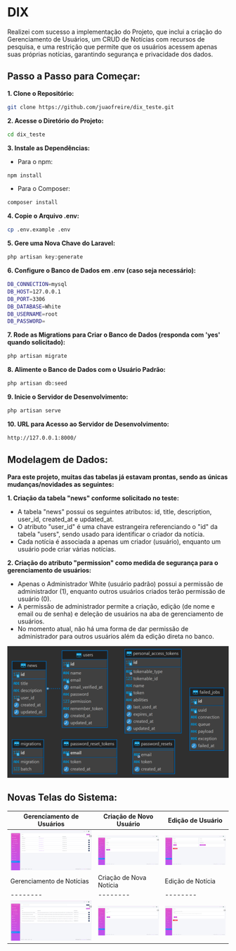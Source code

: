 # DIX

<p>Realizei com sucesso a implementação do Projeto, que inclui a criação do Gerenciamento de Usuários, um CRUD de Notícias com recursos de pesquisa, e uma restrição que permite que os usuários acessem apenas suas próprias notícias, garantindo segurança e privacidade dos dados.</p>

## Passo a Passo para Começar:

<strong>1. Clone o Repositório:</strong>

```bash
git clone https://github.com/juaofreire/dix_teste.git
```

<strong>2. Acesse o Diretório do Projeto:</strong>

```bash
cd dix_teste
```

<strong>3. Instale as Dependências:</strong>

- Para o npm:
```bash
npm install
```
- Para o Composer:
```bash
composer install
```

<strong>4. Copie o Arquivo .env:</strong>

```bash
cp .env.example .env
```

<strong>5. Gere uma Nova Chave do Laravel:<br></strong>

```bash
php artisan key:generate
```

<strong>6. Configure o Banco de Dados em .env (caso seja necessário):</strong>

```bash
DB_CONNECTION=mysql
DB_HOST=127.0.0.1
DB_PORT=3306
DB_DATABASE=White
DB_USERNAME=root
DB_PASSWORD=
```

<strong>7. Rode as Migrations para Criar o Banco de Dados (responda com 'yes' quando solicitado):</strong>

```bash
php artisan migrate
```

<strong>8. Alimente o Banco de Dados com o Usuário Padrão:</strong>

```bash
php artisan db:seed
```

<strong>9. Inicie o Servidor de Desenvolvimento:</strong>

```bash
php artisan serve
```

<strong>10. URL para Acesso ao Servidor de Desenvolvimento:</strong>

```bash
http://127.0.0.1:8000/
```

## Modelagem de Dados:

<strong>Para este projeto, muitas das tabelas já estavam prontas, sendo as únicas mudanças/novidades as seguintes:</strong>

<strong>1. Criação da tabela "news" conforme solicitado no teste:</strong>

- A tabela "news" possui os seguintes atributos: id, title, description, user_id, created_at e updated_at.
- O atributo "user_id" é uma chave estrangeira referenciando o "id" da tabela "users", sendo usado para identificar o criador da notícia.
- Cada notícia é associada a apenas um criador (usuário), enquanto um usuário pode criar várias notícias.

<strong>2. Criação do atributo "permission" como medida de segurança para o gerenciamento de usuários:</strong>

- Apenas o Administrador White (usuário padrão) possui a permissão de administrador (1), enquanto outros usuários criados terão permissão de usuário (0).
- A permissão de administrador permite a criação, edição (de nome e email ou de senha) e deleção de usuários na aba de gerenciamento de usuários.
- No momento atual, não há uma forma de dar permissão de administrador para outros usuários além da edição direta no banco.

![image0](https://github.com/juaofreire/dix_teste/blob/main/images/tables.png?raw=true)


## Novas Telas do Sistema:

| Gerenciamento de Usuários | Criação de Novo Usuário | Edição de Usuário |
| -------- | -------- | -------- |
| ![image1](https://github.com/juaofreire/dix_teste/blob/main/images/user_index.png?raw=true) | ![image2](https://github.com/juaofreire/dix_teste/blob/main/images/user_add.png?raw=true) | ![image3](https://github.com/juaofreire/dix_teste/blob/main/images/user_edit.png?raw=true) |
| Gerenciamento de Notícias | Criação de Nova Notícia | Edição de Notícia |
| -------- | -------- | -------- |
| ![image4](https://github.com/juaofreire/dix_teste/blob/main/images/news_index.png?raw=true) | ![image5](https://github.com/juaofreire/dix_teste/blob/main/images/news_add.png?raw=true) | ![image6](https://github.com/juaofreire/dix_teste/blob/main/images/news_edit.png?raw=true) |
